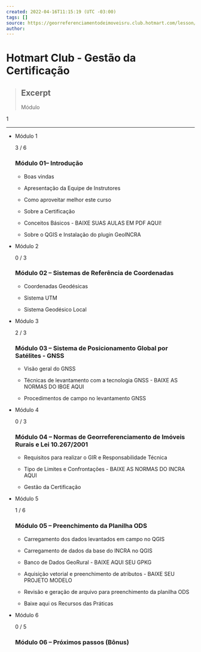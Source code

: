 ```yaml
---
created: 2022-04-16T11:15:19 (UTC -03:00)
tags: []
source: https://georreferenciamentodeimoveisru.club.hotmart.com/lesson/97BGgGJaOp/apresentacao-da-equipe-de-instrutores
author: 
---
```


# Hotmart Club - Gestão da Certificação

> ## Excerpt
> Módulo


1

---
-   Módulo 1
    
    3 / 6
    
    ### Módulo 01– Introdução
    
    -   Boas vindas
        
    -   Apresentação da Equipe de Instrutores
        
    -   Como aproveitar melhor este curso
        
    -   Sobre a Certificação
        
    -   Conceitos Básicos - BAIXE SUAS AULAS EM PDF AQUI!
        
    -   Sobre o QGIS e Instalação do plugin GeoINCRA
        
-   Módulo 2
    
    0 / 3
    
    ### Módulo 02 – Sistemas de Referência de Coordenadas
    
    -   Coordenadas Geodésicas
        
    -   Sistema UTM
        
    -   Sistema Geodésico Local
        
-   Módulo 3
    
    2 / 3
    
    ### Módulo 03 – Sistema de Posicionamento Global por Satélites - GNSS
    
    -   Visão geral do GNSS
        
    -   Técnicas de levantamento com a tecnologia GNSS - BAIXE AS NORMAS DO IBGE AQUI
        
    -   Procedimentos de campo no levantamento GNSS
        
-   Módulo 4
    
    0 / 3
    
    ### Módulo 04 – Normas de Georreferenciamento de Imóveis Rurais e Lei 10.267/2001
    
    -   Requisitos para realizar o GIR e Responsabilidade Técnica
        
    -   Tipo de Limites e Confrontações - BAIXE AS NORMAS DO INCRA AQUI
        
    -   Gestão da Certificação
        
-   Módulo 5
    
    1 / 6
    
    ### Módulo 05 – Preenchimento da Planilha ODS
    
    -   Carregamento dos dados levantados em campo no QGIS
        
    -   Carregamento de dados da base do INCRA no QGIS
        
    -   Banco de Dados GeoRural - BAIXE AQUI SEU GPKG
        
    -   Aquisição vetorial e preenchimento de atributos - BAIXE SEU PROJETO MODELO
        
    -   Revisão e geração de arquivo para preenchimento da planilha ODS
        
    -   Baixe aqui os Recursos das Práticas
        
-   Módulo 6
    
    0 / 5
    
    ### Módulo 06 – Próximos passos (Bônus)
